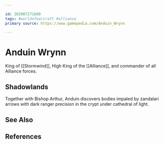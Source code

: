 ```yaml
---

id: 202007271600
tags: #worldofwarcraft #alliance 
primary source: https://wow.gamepedia.com/Anduin_Wrynn

---
```


# Anduin Wrynn
King of [[Stormwind]], High King of the [[Alliance]], and commander of all Alliance forces.

## Shadowlands
Together with Bishop Arthur, Anduin discovers bodies impaled by zandalari arrows with dark ranger precision in the crypt under cathedral of light.

## See Also

## References

